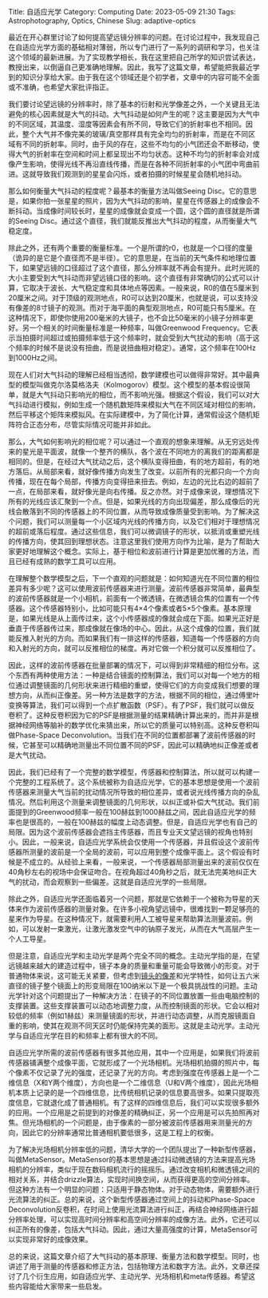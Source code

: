 Title: 自适应光学
Category: Computing
Date: 2023-05-09 21:30
Tags: Astrophotography, Optics, Chinese
Slug: adaptive-optics

最近在开心群里讨论了如何提高望远镜分辨率的问题。在讨论过程中，我发现自己在自适应光学方面的基础相对薄弱，所以专门进行了一系列的调研和学习，也关注这个领域的最新进展。为了实现教学相长，我在这里把自己所学的知识尝试表达，教授出来，以倒逼自己更准确地理解。因此，我写了这篇文章，希望能把我最近学到的知识分享给大家。由于我在这个领域还是个初学者，文章中的内容可能不全面或不准确，也希望大家批评指正。

我们要讨论望远镜的分辨率时，除了基本的衍射和光学像差之外，一个关键且无法避免的核心因素就是大气的抖动。大气抖动是如何产生的呢？这主要是因为大气中的不同区域，其温度、湿度等因素会有所不同，导致它们的折射率也不相同。因此，整个大气并不像完美的玻璃/真空那样具有完全均匀的折射率，而是在不同区域有不同的折射率。同时，由于风的存在，这些不均匀的小气团还会不断移动，使得大气的折射率在空间和时间上都呈现出不均匀状态。这种不均匀的折射率会对成像产生影响，使得光线不再沿直线传播，而是在各种不同折射率的小气团中弯曲前进。这就导致我们观测到的星星会闪烁，或者拍摄的时候星星会随机地抖动。

那么如何衡量大气抖动的程度呢？最基本的衡量方法叫做Seeing Disc。它的意思是，如果你拍一张星星的照片，因为大气抖动的影响，星星在传感器上的成像会不断抖动。当成像时间较长时，星星的成像就会变成一个圆，这个圆的直径就是所谓的Seeing Disc。通过这个直径，我们就能反推出大气抖动的程度，从而衡量大气稳定度。

除此之外，还有两个重要的衡量标准。一个是所谓的r0，也就是一个口径的度量（诡异的是它是个直径而不是半径）。它的意思是，在当前的天气条件和地理位置下，如果望远镜的口径超过了这个直径，那么分辨率就不再会有提升。此时光斑的大小主要受到大气抖动而非望远镜口径的影响。这个直径有非常确切的公式可以计算，它取决于波长、大气稳定度和具体地点等因素。一般来说，R0的值在5厘米到20厘米之间。对于顶级的观测地点，R0可以达到20厘米，也就是说，可以支持没有像差的8寸镜子的观测。而对于海平面的典型观测地点，R0可能只有5厘米。在这种情况下，即使你使用200毫米的大镜子，也不会比50毫米的小镜子分辨率更好。另一个相关的时间衡量标准是一种频率，叫做Greenwood Frequency。它表示当拍摄时间超过或拍摄频率低于这个频率时，就会受到大气扰动的影响（高于这个频率的时候不是说没有扭曲，而是说扭曲相对稳定）。通常，这个频率在100Hz到1000Hz之间。

现在人们对大气抖动的理解已经相当透彻，数学建模也可以做得非常好。其中最典型的模型叫做克尔洛莫格洛夫（Kolmogorov）模型。这个模型的基本假设很简单，就是大气抖动只影响光的相位，而不影响光强。根据这个假设，我们可以对大气抖动进行模拟，例如生成一个随机数矩阵来模拟大气在不同区域对相位的影响，然后平移这个矩阵来模拟风。在实际建模中，为了简化计算，通常假设这个随机矩阵符合正态分布，尽管实际情况可能并非如此。

那么，大气如何影响光的相位呢？可以通过一个直观的想象来理解。从无穷远处传来的星光是平面波，就像一个整齐的横队，各个波在不同地方的离我们的距离都是相同的。但是，在经过大气扰动之后，这个横队变得扭曲，有的地方超前，有的地方落后。从局部来看，就好像传播方向发生了改变。以前所有的光都只向一个方向传播，现在在每个局部，传播方向变得扭来扭去。例如，左边的光比右边的超前了一点，在局部来看，就好像光是向右传播。反之亦然。对于成像来说，理想情况下所有的光线应该汇聚到一个点。但是，如果光线的方向出现偏差，那么成像后的光线会散落到不同的传感器上的不同位置，从而导致成像质量受到影响。为了解决这个问题，我们可以测量每一个小区域内光线的传播方向，以及它们相对于理想情况的超前或落后程度。通过这些信息，我们可以微调镜子的形状，以抵消或重塑光线的传播方向，使其回到理想状态。注意这里我们使用方向作为比喻，是为了帮助大家更好地理解这个概念。实际上，基于相位和波前进行计算是更加优雅的方法，而且已经有成熟的数学工具可以应用。

在理解整个数学模型之后，下一个直观的问题就是：如何知道光在不同位置的相位差异有多少呢？这可以使用波前传感器来进行测量。波前传感器非常简单，最典型的波前传感器就是一个小相机，前面有一个微透镜，在微透镜合焦的位置有一个传感器。这个传感器特别小，比如可能只有4×4个像素或者5×5个像素。基本原理是，如果光线是从上面传过来，这个小传感器成的像就会成在下面。如果光正好是垂直于传感器传过来，那成像就在像场的中心。因此，从这个成像的位置，我们就能反推入射光的方向。而如果我们有一排这样的传感器，知道每一个传感器的方向和入射光的方向，就可以反推相位的梯度。再对它做一个积分就可以反推相位了。

因此，这样的波前传感器在批量部署的情况下，可以得到非常精细的相位分布。这个东西有两种使用方法：一种是结合镜面的控制算法，我们可以对每一个地方的相位通过调整镜面的几何形状来进行精细的重塑，使得它们的方向变成我们想要的理想方向，从而纠正像差。另一种方法是数字的方法，根据不同的相位，通过傅里叶变换等算法，我们可以得到一个点扩散函数（PSF）。有了PSF，我们就可以做反卷积了。这种反卷积因为它的PSF是根据测量的结果精确计算出来的，而并非是根据神经网络等脑补的数学优化来猜出来，所以它的质量可以特别高。这种反卷积叫做Phase-Space Deconvolution。当我们在不同的位置都部署了波前传感器的时候，它甚至可以精确地测量出不同位置不同的PSF，因此可以精确地纠正像差或者是大气扰动。

因此，我们已经有了一个完整的数学模型，传感器和控制算法，所以就可以构建一个完整的工程系统了。这个系统被称为自适应光学，它的基本思想是使用一个波前传感器来测量大气当前的扰动情况所导致的相位差异，或者说光线传播方向的杂乱情况。然后利用这个测量来调整镜面的几何形状，以纠正或补偿大气扰动。我们前面提到的Greenwood频率一般在100赫兹到1000赫兹之间，因此自适应光学的频率也是很高的，一般在100赫兹的幅度上动态调整。但是，自适应光学也有自己的局限。因为这个波前传感器会遮挡主传感器，而且专业天文望远镜的视角也特别小。因此，一般来说，自适应光学系统会仅使用一个传感器，并且假设这个波前传感器所测量的波前是一个全局的波前，可以应用到整个成像平面上。这个假设有时候是不成立的。从经验上来看，一般来说，一个传感器局部测量出来的波前仅仅在40角秒左右的视场中会保证吻合。在视角超过40角秒之后，就无法完美地纠正大气的扰动，而会观察到一些偏差。这就是自适应光学的一些局限。

除此之外，自适应光学还面临着另一个问题，那就是它依赖于一个被称为导星的天体来作为波前传感器的测量对象。在许多小视角望远镜中，很难找到一颗足够亮的星来作为导星。在这种情况下，就需要利用人工被导星来帮助算法测量波前。例如，可以发射一束激光，让激光激发空气中的钠原子发光，从而在大气高层产生一个人工导星。

但是注意，自适应光学和主动光学是两个完全不同的概念。主动光学指的是，在望远镜越来越大的建造过程中，镜子本身的质量和重量可能会导致微小的形变。对于普通物体来说，这可能无关紧要，但考虑到[镜头的像差](/lens-chromatic-aberration.html)和光学特性，如何让五六米直径的镜子整个镜面上的形变局限在100纳米以下是一个极具挑战性的问题。主动光学针对这个问题提出了一种解决方法：在镜子的不同位置放置一些由电脑控制的支撑装置。这些支撑装置可以动态地调整力度，从而控制镜面的形状。它会以相对较低的频率（例如1赫兹）来测量镜面的形状，并进行动态调整，从而克服镜面自重的影响，使其在观测不同天区时仍能保持完美的面形。这就是主动光学。主动光学与自适应光学在目的和频率上都有很大的不同。

自适应光学所需的波前传感器有很多其他应用，其中一个应用是，如果我们将波前传感器铺满整个成像平面，它就形成了一个光场相机。光场相机拍摄的照片中，每个像素不仅记录了光的强度，还记录了光的方向。考虑到强度在传感器上是一个二维信息（X和Y两个维度），方向也是一个二维信息（U和V两个维度），因此光场相机本质上记录的是一个四维信息，比传统相机记录的信息要高很多。如果只提取亮度信息，它就退化成了普通相机。有了这样的四维信息后，我们可以实现很多额外的应用。一个应用是之前提到的对像差的精确纠正，另一个应用是可以先拍照再对焦。但光场相机的一个问题是，由于像素的一部分被波前传感器用来测量光的方向，因此它的分辨率通常比普通相机要低很多，这是工程上的权衡。

为了解决光场相机分辨率低的问题，清华大学的一个团队提出了一种新型传感器，叫做MetaSensor。MetaSensor的基本思想是通过抖动微透镜的方法来提高光场相机的分辨率，类似于现在数码相机流行的摇摇乐。通过改变相机和微透镜之间的相对关系，并结合drizzle算法，实现时间换空间，从而获得更高的空间分辨率。但这种方法有一个明显的问题：只适用于静态物体。对于动态物体，需要额外进行光流算法的纠正。总的来说，这个新型传感器通过空间上的抖动和Phase-Space Deconvolution反卷积，在时间上使用光流算法进行纠正，再结合神经网络进行超分辨率处理，可以实现高时间分辨率和高空间分辨率的成像方法。此外，它还可以纠正所有的像差，包括大气抖动。因此，通过大量高强度的计算，MetaSensor可以实现非常好的成像效果。

总的来说，这篇文章介绍了大气抖动的基本原理、衡量方法和数学模型。同时，也讲述了用于测量的传感器和修正方法，包括物理方法和数字方法。此外，文章还探讨了几个衍生应用，如自适应光学、主动光学、光场相机和meta传感器。希望这些内容能给大家带来一些启发。